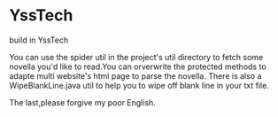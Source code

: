 # YssTech
build in YssTech

You can use the spider util in the project's util directory to fetch some novella you'd like to read.You can orverwrite the protected methods to adapte multi website's html page to parse the novella.
There is also a WipeBlankLine.java util to help you to wipe off blank line in your txt file.
 
The last,please forgive my poor English.

